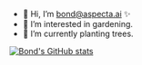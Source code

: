 - 👋 Hi, I’m bond@aspecta.ai ✨
- 👀 I’m interested in gardening.
- 🌱 I’m currently planting trees.



[![Bond's GitHub stats](https://github-readme-stats.vercel.app/api?username=shrekuu&show_icons=true)](https://github.com/shrekuu/resume)
